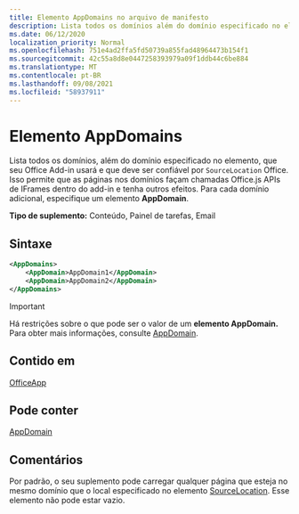 ```yaml
---
title: Elemento AppDomains no arquivo de manifesto
description: Lista todos os domínios além do domínio especificado no elemento que seu Office Add-in usará e deve ser confiável por `SourceLocation` Office.
ms.date: 06/12/2020
localization_priority: Normal
ms.openlocfilehash: 751e4ad2ffa5fd50739a855fad48964473b154f1
ms.sourcegitcommit: 42c55a8d8e0447258393979a09f1ddb44c6be884
ms.translationtype: MT
ms.contentlocale: pt-BR
ms.lasthandoff: 09/08/2021
ms.locfileid: "58937911"
---
```

# <a name="appdomains-element"></a>Elemento AppDomains

Lista todos os domínios, além do domínio especificado no elemento, que seu Office Add-in usará e que deve ser confiável por `SourceLocation` Office. Isso permite que as páginas nos domínios façam chamadas Office.js APIs de IFrames dentro do add-in e tenha outros efeitos. Para cada domínio adicional, especifique um elemento **AppDomain**.

 **Tipo de suplemento:** Conteúdo, Painel de tarefas, Email

## <a name="syntax"></a>Sintaxe

```XML
<AppDomains>
    <AppDomain>AppDomain1</AppDomain>
    <AppDomain>AppDomain2</AppDomain>
</AppDomains>
```

> [!IMPORTANT]
> Há restrições sobre o que pode ser o valor de um **elemento AppDomain.** Para obter mais informações, consulte [AppDomain](appdomain.md).

## <a name="contained-in"></a>Contido em

[OfficeApp](officeapp.md)

## <a name="can-contain"></a>Pode conter

[AppDomain](appdomain.md)

## <a name="remarks"></a>Comentários

Por padrão, o seu suplemento pode carregar qualquer página que esteja no mesmo domínio que o local especificado no elemento [SourceLocation](sourcelocation.md). Esse elemento não pode estar vazio.
